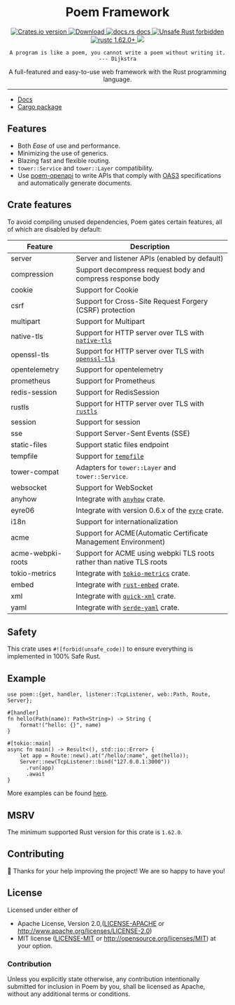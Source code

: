 <h1 align="center">Poem Framework</h1>

<div align="center">
  <!-- Crates version -->
  <a href="https://crates.io/crates/poem">
    <img src="https://img.shields.io/crates/v/poem.svg?style=flat-square"
    alt="Crates.io version" />
  </a>
  <!-- Downloads -->
  <a href="https://crates.io/crates/poem">
    <img src="https://img.shields.io/crates/d/poem.svg?style=flat-square"
      alt="Download" />
  </a>
  <!-- docs.rs docs -->
  <a href="https://docs.rs/poem">
    <img src="https://img.shields.io/badge/docs-latest-blue.svg?style=flat-square"
      alt="docs.rs docs" />
  </a>
  <a href="https://github.com/rust-secure-code/safety-dance/">
    <img src="https://img.shields.io/badge/unsafe-forbidden-success.svg?style=flat-square"
      alt="Unsafe Rust forbidden" />
  </a>
  <a href="https://blog.rust-lang.org/2021/11/01/Rust-1.62.0.html">
    <img src="https://img.shields.io/badge/rustc-1.62.0+-ab6000.svg"
      alt="rustc 1.62.0+" />
  </a>
  <a href="https://discord.gg/qWWNxwasb7">
    <img src="https://img.shields.io/discord/932986985604333638.svg?label=&logo=discord&logoColor=ffffff&color=7389D8&labelColor=6A7EC2" />
  </a>
</div>
<p align="center"><code>A program is like a poem, you cannot write a poem without writing it. --- Dijkstra</code></p>
<p align="center"> A full-featured and easy-to-use web framework with the Rust programming language.</p>

***

* [Docs](https://docs.rs/poem)
* [Cargo package](https://crates.io/crates/poem)

## Features

- Both _Ease_ of use and performance.
- Minimizing the use of generics.
- Blazing fast and flexible routing.
- `tower::Service` and `tower::Layer` compatibility.
- Use [poem-openapi](https://crates.io/crates/poem-openapi) to write APIs that comply with [OAS3](https://github.com/OAI/OpenAPI-Specification) specifications and automatically generate documents.

## Crate features

To avoid compiling unused dependencies, Poem gates certain features, all of
which are disabled by default:

| Feature       | Description                                                                               |
|---------------|-------------------------------------------------------------------------------------------|
| server        | Server and listener APIs (enabled by default)                                               |                                                     |
| compression   | Support decompress request body and compress response body                                |
| cookie        | Support for Cookie                                                                        |
| csrf          | Support for Cross-Site Request Forgery (CSRF) protection                                  |
| multipart     | Support for Multipart                                                                     |
| native-tls    | Support for HTTP server over TLS with [`native-tls`](https://crates.io/crates/native-tls) |
| openssl-tls   | Support for HTTP server over TLS with [`openssl-tls`](https://crates.io/crates/openssl)   |
| opentelemetry | Support for opentelemetry                                                                 |
| prometheus    | Support for Prometheus                                                                    |
| redis-session | Support for RedisSession                                                                  |
| rustls        | Support for HTTP server over TLS with [`rustls`](https://crates.io/crates/rustls)         |
| session       | Support for session                                                                       |
| sse           | Support Server-Sent Events (SSE)                                                          |
| static-files  | Support static files endpoint                                                             | 
| tempfile      | Support for [`tempfile`](https://crates.io/crates/tempfile)                               |
| tower-compat  | Adapters for `tower::Layer` and `tower::Service`.                                         |
| websocket     | Support for WebSocket                                                                     |
| anyhow        | Integrate with [`anyhow`](https://crates.io/crates/anyhow) crate.                         |
| eyre06        | Integrate with version 0.6.x of the [`eyre`](https://crates.io/crates/eyre) crate.        |
| i18n          | Support for internationalization                                                          |
| acme          | Support for ACME(Automatic Certificate Management Environment)                            |
| acme-webpki-roots | Support for ACME using webpki TLS roots rather than native TLS roots                  |
| tokio-metrics | Integrate with [`tokio-metrics`](https://crates.io/crates/tokio-metrics) crate.           |
| embed         | Integrate with [`rust-embed`](https://crates.io/crates/rust-embed) crate.                 |
| xml           | Integrate with [`quick-xml`](https://crates.io/crates/quick-xml) crate.                   |
| yaml           | Integrate with [`serde-yaml`](https://crates.io/crates/serde-yaml) crate.                   |

## Safety

This crate uses `#![forbid(unsafe_code)]` to ensure everything is implemented in 100% Safe Rust.

## Example

```rust, no_run
use poem::{get, handler, listener::TcpListener, web::Path, Route, Server};

#[handler]
fn hello(Path(name): Path<String>) -> String {
    format!("hello: {}", name)
}

#[tokio::main]
async fn main() -> Result<(), std::io::Error> {
    let app = Route::new().at("/hello/:name", get(hello));
    Server::new(TcpListener::bind("127.0.0.1:3000"))
      .run(app)
      .await
}
```

More examples can be found [here][examples]. 

[examples]: https://github.com/poem-web/poem/tree/master/examples

## MSRV

The minimum supported Rust version for this crate is `1.62.0`.

## Contributing

:balloon: Thanks for your help improving the project! We are so happy to have you! 


## License

Licensed under either of

* Apache License, Version 2.0,([LICENSE-APACHE](./LICENSE-APACHE) or http://www.apache.org/licenses/LICENSE-2.0)
* MIT license ([LICENSE-MIT](./LICENSE-MIT) or http://opensource.org/licenses/MIT)
  at your option.

### Contribution

Unless you explicitly state otherwise, any contribution intentionally submitted for inclusion in Poem by you, shall be licensed as Apache, without any additional terms or conditions.

